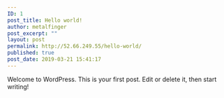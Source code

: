 ```yaml
---
ID: 1
post_title: Hello world!
author: metalfinger
post_excerpt: ""
layout: post
permalink: http://52.66.249.55/hello-world/
published: true
post_date: 2019-03-21 15:41:17
---
```

<!-- wp:paragraph -->
<p>Welcome to WordPress. This is your first post. Edit or delete it, then start writing!</p>
<!-- /wp:paragraph -->